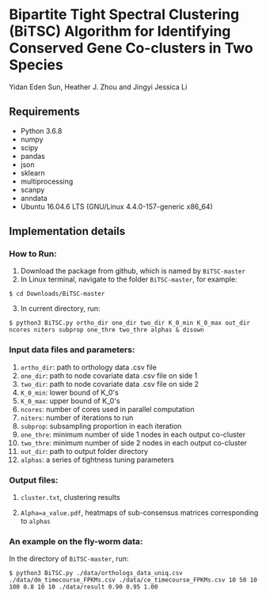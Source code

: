 # Bipartite Tight Spectral Clustering (BiTSC) Algorithm for Identifying Conserved Gene Co-clusters in Two Species
Yidan Eden Sun, Heather J. Zhou and Jingyi Jessica Li

## Requirements
* Python 3.6.8
* numpy
* scipy
* pandas
* json
* sklearn
* multiprocessing
* scanpy
* anndata
* Ubuntu 16.04.6 LTS (GNU/Linux 4.4.0-157-generic x86_64)

## Implementation details

### How to Run:
1. Download the package from github, which is named by ```BiTSC-master```
2. In Linux terminal, navigate to the folder ```BiTSC-master```, for example:
```shell
$ cd Downloads/BiTSC-master
```
3. In current directory, run:
```console
$ python3 BiTSC.py ortho_dir one_dir two_dir K_0_min K_0_max out_dir ncores niters subprop one_thre two_thre alphas & disown
```
### Input data files and parameters:

1. ```ortho_dir```: path to orthology data .csv file
2. ```one_dir```: path to node covariate data .csv file on side 1
3. ```two_dir```: path to node covariate data .csv file on side 2
4. ```K_0_min```: lower bound of K_0's
5. ```K_0_max```: upper bound of K_0's
6. ```ncores```: number of cores used in parallel computation
7. ```niters```: number of iterations to run 
8. ```subprop```: subsampling proportion in each iteration 
9. ```one_thre```: minimum number of side 1 nodes in each output co-cluster 
10. ```two_thre```: minimum number of side 2 nodes in each output co-cluster
11. ```out_dir```: path to output folder directory
12. ```alphas```: a series of tightness tuning parameters

### Output files:
1. ```cluster.txt```, clustering results

2. ```Alpha=a_value.pdf```, heatmaps of sub-consensus matrices corresponding to ```alphas```

### An example on the fly-worm data:
In the directory of ```BiTSC-master```, run:
```console
$ python3 BiTSC.py ./data/orthologs_data_uniq.csv ./data/dm_timecourse_FPKMs.csv ./data/ce_timecourse_FPKMs.csv 10 50 10 100 0.8 10 10 ./data/result 0.90 0.95 1.00
```
